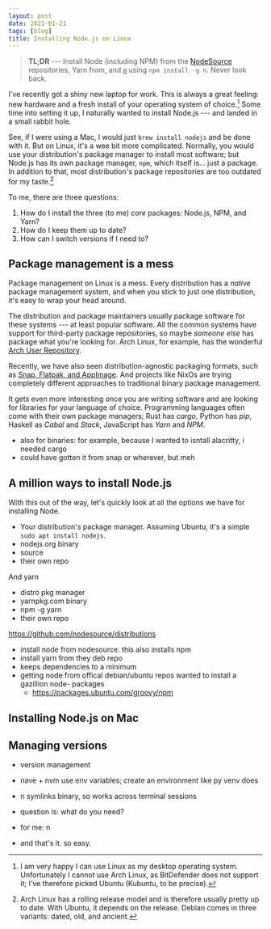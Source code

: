 ```yaml
---
layout: post
date: 2021-01-21
tags: [blog]
title: Installing Node.js on Linux
---
```


> **TL;DR** --- Install Node (including NPM) from the [NodeSource](https://github.com/nodesource/distributions) repositories, Yarn from, and [`n`](https://github.com/tj/n) using `npm install -g n`. Never look back.

I've recently got a shiny new laptop for work. This is always a great feeling: new hardware and a fresh install of your operating system of choice.[^ubuntu] Some time into setting it up, I naturally wanted to install Node.js --- and landed in a small rabbit hole.

See, if I were using a Mac, I would just `brew install nodejs` and be done with it. But on Linux, it's a wee bit more complicated. Normally, you would use your distribution's package manager to install most software; but Node.js has its own package manager, `npm`, which itself is... just a package. In addition to that, most distribution's package repositories are too outdated for my taste.[^arch]

To me, there are three questions:

1. How do I install the three (to me) _core_ packages: Node.js, NPM, and Yarn?
2. How do I keep them up to date?
3. How can I switch versions if I need to?




<!-- - multiple questions
- install node, npm, and yarn
- keep them up to date
- switch version if needed -->

## Package management is a mess

Package management on Linux is a mess. Every distribution has a _native_ package management system, and when you stick to just one distribution, it's easy to wrap your head around.

The distribution and package maintainers usually package software for these systems --- at least popular software. All the common systems have support for third-party package repositories, so maybe _someone else_ has package what you're looking for. Arch Linux, for example, has the wonderful [Arch User Repository](https://aur.archlinux.org/).

Recently, we have also seen distribution-agnostic packaging formats, such as [Snap, Flatpak, and AppImage](https://www.fosslinux.com/42410/snap-vs-flatpak-vs-appimage-know-the-differences-which-is-better.htm). And projects like NixOs are trying completely different approaches to traditional binary package management.

It gets even more interesting once you are writing software and are looking for libraries for your language of choice. Programming languages often come with their own package managers; Rust has _cargo_, Python has _pip_, Haskell as _Cabal_ and _Stack_, JavaScript has _Yarn_ and _NPM_.


- also for binaries: for example, because I wanted to isntall alacritty, i needed cargo
- could have gotten it from snap or wherever, but meh


## A million ways to install Node.js

With this out of the way, let's quickly look at all the options we have for installing Node.

- Your distribution's package manager. Assuming Ubuntu, it's a simple `sudo apt install nodejs`.
- nodejs.org binary
- source
- their own repo

And yarn

- distro pkg manager
- yarnpkg.com binary
- npm -g yarn
- their own repo

https://github.com/nodesource/distributions

- install node from nodesource. this also installs npm
- install yarn from they deb repo
- keeps dependencies to a minimum
- getting node from offical debian/ubuntu repos wanted to install a gazillion node- packages
  - https://packages.ubuntu.com/groovy/npm
  
## Installing Node.js on Mac

## Managing versions

- version management
- nave + nvm use env variables; create an environment like py venv does
- n symlinks binary, so works across terminal sessions
- question is: what do you need?
- for me: n

- and that's it. so easy.

[^ubuntu]: I am very happy I can use Linux as my desktop operating system. Unfortunately I cannot use Arch Linux, as BitDefender does not support it; I've therefore picked Ubuntu (Kubuntu, to be precise).
[^arch]: Arch Linux has a rolling release model and is therefore usually pretty up to date. With Ubuntu, it depends on the release. Debian comes in three variants: dated, old, and ancient.